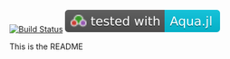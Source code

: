 [![Build Status](https://github.com/marcbasquensmunoz/FiniteLineSource/actions/workflows/CI.yml/badge.svg?branch=main)](https://github.com/marcbasquensmunoz/FiniteLineSource/actions/workflows/CI.yml?query=branch%3Amain)
[![Aqua QA](https://raw.githubusercontent.com/JuliaTesting/Aqua.jl/master/badge.svg)](https://github.com/JuliaTesting/Aqua.jl)

This is the README